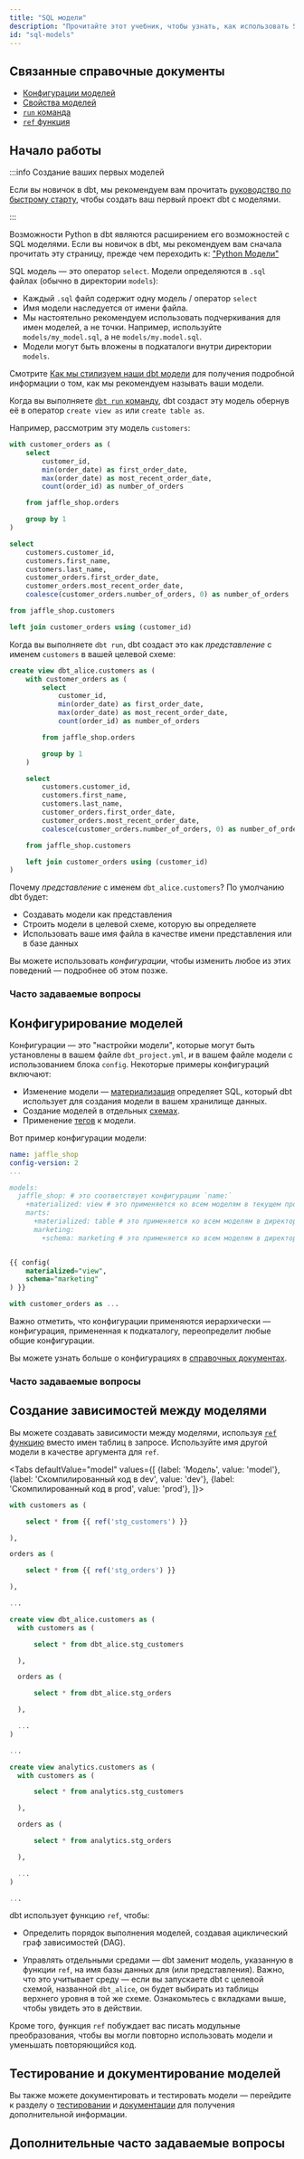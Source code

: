 ```yaml
---
title: "SQL модели"
description: "Прочитайте этот учебник, чтобы узнать, как использовать SQL модели при работе с dbt."
id: "sql-models"
---
```


## Связанные справочные документы
* [Конфигурации моделей](/reference/model-configs)
* [Свойства моделей](/reference/model-properties)
* [`run` команда](/reference/commands/run)
* [`ref` функция](/reference/dbt-jinja-functions/ref)

## Начало работы

:::info Создание ваших первых моделей

Если вы новичок в dbt, мы рекомендуем вам прочитать [руководство по быстрому старту](/guides), чтобы создать ваш первый проект dbt с моделями.

:::

Возможности Python в dbt являются расширением его возможностей с SQL моделями. Если вы новичок в dbt, мы рекомендуем вам сначала прочитать эту страницу, прежде чем переходить к: ["Python Модели"](/docs/build/python-models)

SQL модель — это оператор `select`. Модели определяются в `.sql` файлах (обычно в директории `models`):
- Каждый `.sql` файл содержит одну модель / оператор `select`
- Имя модели наследуется от имени файла.
- Мы настоятельно рекомендуем использовать подчеркивания для имен моделей, а не точки. Например, используйте `models/my_model.sql`, а не `models/my.model.sql`.
- Модели могут быть вложены в подкаталоги внутри директории `models`.

Смотрите [Как мы стилизуем наши dbt модели](/best-practices/how-we-style/1-how-we-style-our-dbt-models) для получения подробной информации о том, как мы рекомендуем называть ваши модели.

Когда вы выполняете [`dbt run` команду](/reference/commands/run), dbt создаст эту модель <Term id="data-warehouse" /> обернув её в оператор `create view as` или `create table as`.

Например, рассмотрим эту модель `customers`:

<File name='models/customers.sql'>

```sql
with customer_orders as (
    select
        customer_id,
        min(order_date) as first_order_date,
        max(order_date) as most_recent_order_date,
        count(order_id) as number_of_orders

    from jaffle_shop.orders

    group by 1
)

select
    customers.customer_id,
    customers.first_name,
    customers.last_name,
    customer_orders.first_order_date,
    customer_orders.most_recent_order_date,
    coalesce(customer_orders.number_of_orders, 0) as number_of_orders

from jaffle_shop.customers

left join customer_orders using (customer_id)
```

</File>

Когда вы выполняете `dbt run`, dbt создаст это как _представление_ с именем `customers` в вашей целевой схеме:

```sql
create view dbt_alice.customers as (
    with customer_orders as (
        select
            customer_id,
            min(order_date) as first_order_date,
            max(order_date) as most_recent_order_date,
            count(order_id) as number_of_orders

        from jaffle_shop.orders

        group by 1
    )

    select
        customers.customer_id,
        customers.first_name,
        customers.last_name,
        customer_orders.first_order_date,
        customer_orders.most_recent_order_date,
        coalesce(customer_orders.number_of_orders, 0) as number_of_orders

    from jaffle_shop.customers

    left join customer_orders using (customer_id)
)
```

Почему _представление_ с именем `dbt_alice.customers`? По умолчанию dbt будет:
* Создавать модели как <Term id="view">представления</Term>
* Строить модели в целевой схеме, которую вы определяете
* Использовать ваше имя файла в качестве имени представления или <Term id="table" /> в базе данных

Вы можете использовать _конфигурации_, чтобы изменить любое из этих поведений — подробнее об этом позже.

### Часто задаваемые вопросы
<FAQ path="Runs/checking-logs" />
<FAQ path="Models/create-a-schema" />
<FAQ path="Models/run-downtime" />
<FAQ path="Troubleshooting/sql-errors" />
<FAQ path="Models/sql-dialect" />

## Конфигурирование моделей
Конфигурации — это "настройки модели", которые могут быть установлены в вашем файле `dbt_project.yml`, _и_ в вашем файле модели с использованием блока `config`. Некоторые примеры конфигураций включают:

* Изменение <Term id="materialization" /> модели — [материализация](/docs/build/materializations) определяет SQL, который dbt использует для создания модели в вашем хранилище данных.
* Создание моделей в отдельных [схемах](/docs/build/custom-schemas).
* Применение [тегов](/reference/resource-configs/tags) к модели.

Вот пример конфигурации модели:

<File name='dbt_project.yml'>

```yaml
name: jaffle_shop
config-version: 2
...

models:
  jaffle_shop: # это соответствует конфигурации `name:`
    +materialized: view # это применяется ко всем моделям в текущем проекте
    marts:
      +materialized: table # это применяется ко всем моделям в директории `marts/`
      marketing:
        +schema: marketing # это применяется ко всем моделям в директории `marts/marketing/`

```

</File>


<File name='models/customers.sql'>

```sql

{{ config(
    materialized="view",
    schema="marketing"
) }}

with customer_orders as ...

```

</File>

Важно отметить, что конфигурации применяются иерархически — конфигурация, примененная к подкаталогу, переопределит любые общие конфигурации.

Вы можете узнать больше о конфигурациях в [справочных документах](/reference/model-configs).

### Часто задаваемые вопросы
<FAQ path="Models/available-materializations" />
<FAQ path="Models/available-configurations" />


## Создание зависимостей между моделями
Вы можете создавать зависимости между моделями, используя [`ref` функцию](/reference/dbt-jinja-functions/ref) вместо имен таблиц в запросе. Используйте имя другой модели в качестве аргумента для `ref`.

<Tabs
  defaultValue="model"
  values={[
    {label: 'Модель', value: 'model'},
    {label: 'Скомпилированный код в dev', value: 'dev'},
    {label: 'Скомпилированный код в prod', value: 'prod'},
  ]}>
  <TabItem value="model">


  <File name='models/customers.sql'>

  ```sql
  with customers as (

      select * from {{ ref('stg_customers') }}

  ),

  orders as (

      select * from {{ ref('stg_orders') }}

  ),

  ...

  ```

  </File>


  </TabItem>

  <TabItem value="dev">

```sql
create view dbt_alice.customers as (
  with customers as (

      select * from dbt_alice.stg_customers

  ),

  orders as (

      select * from dbt_alice.stg_orders

  ),

  ...
)

...

```


  </TabItem>

  <TabItem value="prod">

```sql
create view analytics.customers as (
  with customers as (

      select * from analytics.stg_customers

  ),

  orders as (

      select * from analytics.stg_orders

  ),

  ...
)

...

  ```

  </TabItem>
</Tabs>


dbt использует функцию `ref`, чтобы:
* Определить порядок выполнения моделей, создавая ациклический граф зависимостей (DAG).
<Lightbox src="/img/dbt-dag.png" title="DAG для нашего проекта dbt" />

* Управлять отдельными средами — dbt заменит модель, указанную в функции `ref`, на имя базы данных для <Term id="table" /> (или представления). Важно, что это учитывает среду — если вы запускаете dbt с целевой схемой, названной `dbt_alice`, он будет выбирать из таблицы верхнего уровня в той же схеме. Ознакомьтесь с вкладками выше, чтобы увидеть это в действии.

Кроме того, функция `ref` побуждает вас писать модульные преобразования, чтобы вы могли повторно использовать модели и уменьшать повторяющийся код.

## Тестирование и документирование моделей

Вы также можете документировать и тестировать модели — перейдите к разделу о [тестировании](/docs/build/data-tests) и [документации](/docs/build/documentation) для получения дополнительной информации.

## Дополнительные часто задаваемые вопросы
<FAQ path="Project/example-projects" alt_header="Есть ли примеры моделей dbt?" />
<FAQ path="Models/configurable-model-path" />
<FAQ path="Models/model-custom-schemas" />
<FAQ path="Project/unique-resource-names" />
<FAQ path="Models/removing-deleted-models" />
<FAQ path="Project/structure-a-project" alt_header="Как мне организовать свой проект по мере создания большего количества моделей? Как мне называть свои модели?" />
<FAQ path="Models/insert-records" />
<FAQ path="Project/why-not-write-dml" />
<FAQ path="Models/specifying-column-types" />
